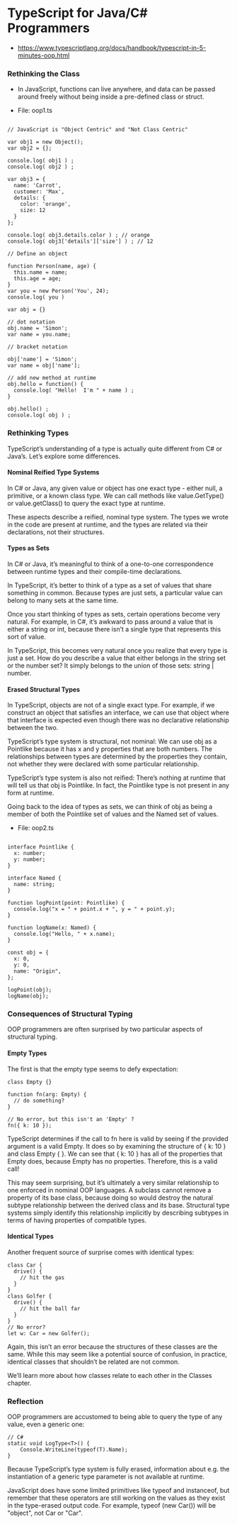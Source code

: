
# TypeScript for Java/C# Programmers

* https://www.typescriptlang.org/docs/handbook/typescript-in-5-minutes-oop.html

### Rethinking the Class

* In JavaScript, functions can live anywhere, and data can be passed around freely without being inside a pre-defined class or struct.

* File:  oop1.ts

```

// JavaScript is "Object Centric" and "Not Class Centric"

var obj1 = new Object();
var obj2 = {};

console.log( obj1 ) ;
console.log( obj2 ) ;

var obj3 = {
  name: 'Carrot',
  customer: 'Max', 
  details: {
    color: 'orange',
    size: 12
  }
};

console.log( obj3.details.color ) ; // orange
console.log( obj3['details']['size'] ) ; // 12

// Define an object 

function Person(name, age) {
  this.name = name;
  this.age = age;
}
var you = new Person('You', 24); 
console.log( you )

var obj = {}

// dot notation
obj.name = 'Simon';
var name = you.name;

// bracket notation

obj['name'] = 'Simon';
var name = obj['name'];

// add new method at runtime
obj.hello = function() {
  console.log( "Hello!  I'm " + name ) ;
} 

obj.hello() ;
console.log( obj ) ;

```

### Rethinking Types

TypeScript’s understanding of a type is actually quite different from C# or Java’s. Let’s explore some differences.

#### Nominal Reified Type Systems

In C# or Java, any given value or object has one exact type - either null, a primitive, or a known class type. We can call methods like value.GetType() or value.getClass() to query the exact type at runtime. 

These aspects describe a reified, nominal type system. The types we wrote in the code are present at runtime, and the types are related via their declarations, not their structures.

#### Types as Sets

In C# or Java, it’s meaningful to think of a one-to-one correspondence between runtime types and their compile-time declarations.

In TypeScript, it’s better to think of a type as a set of values that share something in common. Because types are just sets, a particular value can belong to many sets at the same time.

Once you start thinking of types as sets, certain operations become very natural. For example, in C#, it’s awkward to pass around a value that is either a string or int, because there isn’t a single type that represents this sort of value.

In TypeScript, this becomes very natural once you realize that every type is just a set. How do you describe a value that either belongs in the string set or the number set? It simply belongs to the union of those sets: string | number.

#### Erased Structural Types

In TypeScript, objects are not of a single exact type. For example, if we construct an object that satisfies an interface, we can use that object where that interface is expected even though there was no declarative relationship between the two.

TypeScript’s type system is structural, not nominal: We can use obj as a Pointlike because it has x and y properties that are both numbers. The relationships between types are determined by the properties they contain, not whether they were declared with some particular relationship.

TypeScript’s type system is also not reified: There’s nothing at runtime that will tell us that obj is Pointlike. In fact, the Pointlike type is not present in any form at runtime.

Going back to the idea of types as sets, we can think of obj as being a member of both the Pointlike set of values and the Named set of values.

* File: oop2.ts

```

interface Pointlike {
  x: number;
  y: number;
}

interface Named {
  name: string;
}

function logPoint(point: Pointlike) {
  console.log("x = " + point.x + ", y = " + point.y);
}

function logName(x: Named) {
  console.log("Hello, " + x.name);
}

const obj = {
  x: 0,
  y: 0,
  name: "Origin",
};

logPoint(obj);
logName(obj);

```

### Consequences of Structural Typing

OOP programmers are often surprised by two particular aspects of structural typing.

#### Empty Types

The first is that the empty type seems to defy expectation:

```
class Empty {}

function fn(arg: Empty) {
  // do something?
}

// No error, but this isn't an 'Empty' ?
fn({ k: 10 });
```

TypeScript determines if the call to fn here is valid by seeing if the provided argument is a valid Empty. It does so by examining the structure of { k: 10 } and class Empty { }. We can see that { k: 10 } has all of the properties that Empty does, because Empty has no properties. Therefore, this is a valid call!

This may seem surprising, but it’s ultimately a very similar relationship to one enforced in nominal OOP languages. A subclass cannot remove a property of its base class, because doing so would destroy the natural subtype relationship between the derived class and its base. Structural type systems simply identify this relationship implicitly by describing subtypes in terms of having properties of compatible types.


#### Identical Types

Another frequent source of surprise comes with identical types:

```
class Car {
  drive() {
    // hit the gas
  }
}
class Golfer {
  drive() {
    // hit the ball far
  }
}
// No error?
let w: Car = new Golfer();
```

Again, this isn’t an error because the structures of these classes are the same. While this may seem like a potential source of confusion, in practice, identical classes that shouldn’t be related are not common.

We’ll learn more about how classes relate to each other in the Classes chapter.


### Reflection

OOP programmers are accustomed to being able to query the type of any value, even a generic one:

```
// C#
static void LogType<T>() {
    Console.WriteLine(typeof(T).Name);
}
```

Because TypeScript’s type system is fully erased, information about e.g. the instantiation of a generic type parameter is not available at runtime.

JavaScript does have some limited primitives like typeof and instanceof, but remember that these operators are still working on the values as they exist in the type-erased output code. For example, typeof (new Car()) will be "object", not Car or "Car".


